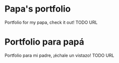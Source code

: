 # Papa's portfolio
Portfolio for my papa, check it out! TODO URL

# Portfolio para papá
Portfolio para mi padre, ¡échale un vistazo! TODO URL
